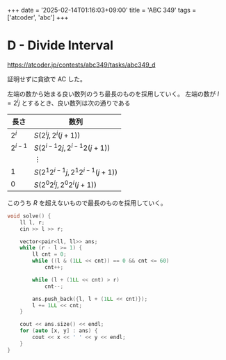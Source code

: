 +++
date = '2025-02-14T01:16:03+09:00'
title = 'ABC 349'
tags = ['atcoder', 'abc']
+++

# D - Divide Interval

https://atcoder.jp/contests/abc349/tasks/abc349_d

証明せずに貪欲で AC した。

左端の数から始まる良い数列のうち最長のものを採用していく。
左端の数が $l = 2^i j$ とするとき、良い数列は次の通りである

| 長さ      |  数列                               |
| ----      | ----                                |
| $2^i$     | $S(2^i j, 2^i (j+1))$               |
| $2^{i-1}$ | $S(2^{i-1} 2j, 2^{i-1} 2(j+1))$     |
|           | $\vdots$                            |
| $1$       | $S(2^1 2^{i-1}j, 2^1 2^{i-1}(j+1))$ |
| $0$       | $S(2^0 2^{i}j, 2^0 2^{i}(j+1))$     |

このうち $R$ を超えないもので最長のものを採用していく。


```cpp
void solve() {
    ll l, r;
    cin >> l >> r;

    vector<pair<ll, ll>> ans;
    while (r - l >= 1) {
        ll cnt = 0;
        while ((l & (1LL << cnt)) == 0 && cnt <= 60)
            cnt++;

        while (l + (1LL << cnt) > r)
            cnt--;

        ans.push_back({l, l + (1LL << cnt)});
        l += 1LL << cnt;
    }

    cout << ans.size() << endl;
    for (auto [x, y] : ans) {
        cout << x << ' ' << y << endl;
    }
}
```
